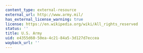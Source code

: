 ```yaml
---
content_type: external-resource
external_url: http://www.army.mil/
has_external_license_warning: true
license: https://en.wikipedia.org/wiki/All_rights_reserved
status: ''
title: U.S. Army
uid: e4355d60-50ea-4c21-84a5-3d127d7eccea
wayback_url: ''
---
```


